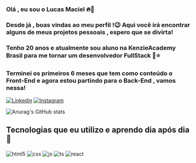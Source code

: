 ### Olá , eu sou o Lucas Maciel 🔥👋
### Desde já , boas vindas ao meu perfil !😉 Aqui você irá encontrar alguns de meus projetos pessoais , espero que se divirta!
### Tenho 20 anos e atualmente sou aluno na KenzieAcademy Brasil para me tornar um desenvolvedor FullStack 👀⭐
### Terminei os primeiros 6 meses que tem como conteúdo o Front-End e agora estou partindo para o Back-End , vamos nessa! 

[![Linkedin](https://img.shields.io/badge/LinkedIn-0077B5?style=for-the-badge&logo=linkedin&logoColor=white)](https://www.linkedin.com/in/lucas-maciel-31293a198/)
[![Instagram](https://img.shields.io/badge/Instagram-E4405F?style=for-the-badge&logo=instagram&logoColor=white)](https://www.instagram.com/l.maciell_/?hl=en)



![Anurag's GitHub stats](https://github-readme-stats.vercel.app/api?username=maciellucas0&show_icons=true&theme=merko)

## Tecnologias que eu utilizo e aprendo dia após dia 🤖
<div style="display: inline_block">
  <img align="center" alt="html5" src="https://img.shields.io/badge/HTML5-E34F26?style=for-the-badge&logo=html5&logoColor=white" />
  <img align="center" alt="css" src="https://img.shields.io/badge/CSS3-1572B6?style=for-the-badge&logo=css3&logoColor=white" />
  <img align="center" alt="js" src="https://img.shields.io/badge/JavaScript-F7DF1E?style=for-the-badge&logo=javascript&logoColor=black" />
  <img align="center" alt="ts" src="https://img.shields.io/badge/TypeScript-007ACC?style=for-the-badge&logo=typescript&logoColor=white" />
  <img align="center" alt="react" src="https://img.shields.io/badge/React-20232A?style=for-the-badge&logo=react&logoColor=61DAFB" />
  
</div><br/>
